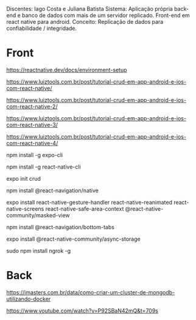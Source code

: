 Discentes: Iago Costa e Juliana Batista
Sistema: Aplicação própria back-end e banco de dados com mais de um servidor replicado. Front-end em react native para android.
Conceito: Replicação de dados para confiabilidade / integridade.

# Front

https://reactnative.dev/docs/environment-setup

https://www.luiztools.com.br/post/tutorial-crud-em-app-android-e-ios-com-react-native/

https://www.luiztools.com.br/post/tutorial-crud-em-app-android-e-ios-com-react-native-2/

https://www.luiztools.com.br/post/tutorial-crud-em-app-android-e-ios-com-react-native-3/

https://www.luiztools.com.br/post/tutorial-crud-em-app-android-e-ios-com-react-native-4/

npm install -g expo-cli

npm install -g react-native-cli

expo init crud

npm install @react-navigation/native

expo install react-native-gesture-handler react-native-reanimated react-native-screens react-native-safe-area-context @react-native-community/masked-view

npm install @react-navigation/bottom-tabs

expo install @react-native-community/async-storage

sudo npm install ngrok -g

# Back

https://imasters.com.br/data/como-criar-um-cluster-de-mongodb-utilizando-docker

https://www.youtube.com/watch?v=P92SBaN42mQ&t=709s

